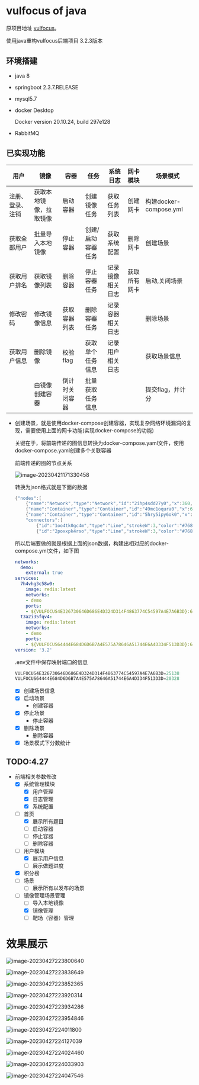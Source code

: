 # vulfocus of java
原项目地址 [vulfocus](https://github.com/fofapro/vulfocus)。

使用java重构vulfocus后端项目 3.2.3版本

## 环境搭建

- java 8

- springboot 2.3.7.RELEASE

- mysql5.7

- docker Desktop

  Docker version 20.10.24, build 297e128

- RabbitMQ



## 已实现功能

| 用户             | 镜像             | 容器           | 任务              | 系统日志         | 网卡模块 | 场景模式 |
| ---------------- | ---------------- | -------------- | ----------------- | ---------------- | ---------------- | ---------------- |
| 注册、登录、注销 | 获取本地镜像，拉取镜像     | 启动容器       | 创建镜像任务      | 获取任务列表     | 创建网卡 | 构建docker-compose.yml |
| 获取全部用户     | 批量导入本地镜像 | 停止容器       | 创建/启动容器任务 | 获取系统配置     | 删除网卡 | 创建场景 |
| 获取用户排名     | 获取镜像列表     | 删除容器       | 停止容器任务      | 记录镜像相关日志 | 获取所有网卡 | 启动,关闭场景 |
| 修改密码         | 修改镜像信息     | 获取容器列表   | 删除容器任务      | 记录容器相关日志 |  | 删除场景 |
| 获取用户信息     | 删除镜像         | 校验flag       | 获取单个任务信息  | 记录用户相关日志 |  | 获取场景信息           |
|                  | 由镜像创建容器   | 倒计时关闭容器 | 批量获取任务信息  |                  |  | 提交flag，并计分 |

- 创建场景，就是使用docker-compose创建容器，实现复杂网络环境漏洞的复现，需要使用上面的网卡功能(实现docker-compose的功能)

  关键在于，将前端传递的图信息转换为docker-compose.yaml文件，使用docker-compose.yaml创建多个关联容器

  前端传递的图的节点关系

  ![image-20230421171330458](https://raw.githubusercontent.com/sunzhengyu99/image/master/img/image-20230421171330458.png)

  转换为json格式就是下面的数据

  ```java
  {"nodes":[
      {"name":"Network","type":"Network","id":"2ihp4sdd27y0","x":360,"y":40,"icon":"data:image/png;base64,","width":200,"height":100,"initW":200,"initH":100,"classType":"T1","isLeftConnectShow":true,"isRightConnectShow":true,"containNodes":[],"attrs":{"id":"c392f65a-9302-4382-a668-53ccee8e4798","name":"demo","subnet":"192.168.5.1/24","gateway":"192.168.5.1","raw":{"net_work_id":"c392f65a-9302-4382-a668-53ccee8e4798","net_work_client_id":"3ac8dca0f95cf8a63f45a9e73f0d4b26bf0a8e1cea3d76817b305a1abad0ca2f","create_user":1,"net_work_name":"demo","net_work_subnet":"192.168.5.1/24","net_work_gateway":"192.168.5.1","net_work_scope":"local","net_work_driver":"bridge","enable_ipv6":false,"create_date":"2023-04-18T23:20:05.917299","update_date":"2023-04-18T23:20:05.917299"}},"isSelect":false},
      {"name":"Container","type":"Container","id":"49mc1oqura0","x":60,"y":160,"icon":"data:image/png;base64,","width":200,"height":120,"initW":200,"initH":120,"classType":"T1","isLeftConnectShow":false,"isRightConnectShow":true,"containNodes":[],"attrs":{"id":"34e27d68-f81b-47ad-baae-dda1a4edd55d","vul_name":"redis","name":"redis:latest","desc":"redis","port":"6379","open":true,"raw":{"image_id":"34e27d68-f81b-47ad-baae-dda1a4edd55d","status":{"status":"","is_check":false,"container_id":"","start_date":"","end_date":"","host":"","port":"","progress":0,"progress_status":"","task_id":"","now":1681831285},"image_name":"redis:latest","image_vul_name":"redis","image_port":"6379","image_desc":"redis","rank":2.5,"is_ok":true,"is_share":false,"create_date":"2023-04-18T23:20:55.651619","update_date":"2023-04-18T23:20:56.312785"}},"isSelect":false},
      {"name":"Container","type":"Container","id":"5hry5ipy6ok0","x":620,"y":220,"icon":"data:image/png;base64,","width":200,"height":120,"initW":200,"initH":120,"classType":"T1","isLeftConnectShow":true,"isRightConnectShow":false,"containNodes":[],"attrs":{"id":"34e27d68-f81b-47ad-baae-dda1a4edd55d","vul_name":"redis","name":"redis:latest","desc":"redis","port":"6379","open":true,"raw":{"image_id":"34e27d68-f81b-47ad-baae-dda1a4edd55d","status":{"status":"","is_check":false,"container_id":"","start_date":"","end_date":"","host":"","port":"","progress":0,"progress_status":"","task_id":"","now":1681831299},"image_name":"redis:latest","image_vul_name":"redis","image_port":"6379","image_desc":"redis","rank":2.5,"is_ok":true,"is_share":false,"create_date":"2023-04-18T23:20:55.651619","update_date":"2023-04-18T23:20:56.312785"}},"isSelect":true}],
      "connectors":[
          {"id":"1oo4tk0gc4m","type":"Line","strokeW":3,"color":"#768699","targetNode":{"x":360,"y":40,"id":"2ihp4sdd27y0","width":200,"height":100},"sourceNode":{"x":60,"y":160,"id":"49mc1oqura0","width":200,"height":120},"isSelect":false},
          {"id":"2poxxpk4rso","type":"Line","strokeW":3,"color":"#768699","targetNode":{"x":620,"y":220,"id":"5hry5ipy6ok0","width":200,"height":120},"sourceNode":{"x":360,"y":40,"id":"2ihp4sdd27y0","width":200,"height":100},"isSelect":false}]}
  ```

  所以后端要做的就是根据上面的json数据，构建出相对应的docker-compose.yml文件，如下图

  ```yaml
  networks:
    demo:
      external: true
  services:
    7h4vhg3c58w0:
      image: redis:latest
      networks:
      - demo
      ports:
      - ${VULFOCUS4E326730646D686E4D324D314F4863774C54597A4E7A6B3D}:6379
    t3a2i35fqv4:
      image: redis:latest
      networks:
      - demo
      ports:
      - ${VULFOCUS64444E684D6D6B7A4E575A78646A51744E6A4D334F513D3D}:6379
  version: '3.2'
  ```
  .env文件中保存映射端口的信息
  ```javascript
  VULFOCUS4E326730646D686E4D324D314F4863774C54597A4E7A6B3D=25138
  VULFOCUS64444E684D6D6B7A4E575A78646A51744E6A4D334F513D3D=20328
  ```

  - [x] 创建场景信息
  - [x] 启动场景
    - 创建容器
  - [x] 停止场景
    - 停止容器
  - [x] 删除场景
    - 删除容器
  - [x] 场景模式下分数统计

## TODO:4.27

- 前端相关参数修改
  - [x] 系统管理模块
    - [x] 用户管理
    - [x] 日志管理
    - [x] 系统配置
  - [ ] 首页
    - [x] 展示所有题目
    - [ ] 启动容器
    - [ ] 停止容器
    - [ ] 删除容器
  - [ ] 用户模块
    - [x] 展示用户信息
    - [ ] 展示做题进度
  - [x] 积分榜
  - [ ] 场景
    - [ ] 展示所有以发布的场景
  - [ ] 镜像管理场景管理
    - [ ] 导入本地镜像
    - [x] 镜像管理
    - [ ] 靶场（容器）管理

# 效果展示

![image-20230427223800640](https://raw.githubusercontent.com/sunzhengyu99/image/master/img/image-20230427223800640.png)



![image-20230427223838649](https://raw.githubusercontent.com/sunzhengyu99/image/master/img/image-20230427223838649.png)



![image-20230427223852365](https://raw.githubusercontent.com/sunzhengyu99/image/master/img/image-20230427223852365.png)



![image-20230427223920314](https://raw.githubusercontent.com/sunzhengyu99/image/master/img/image-20230427223920314.png)



![image-20230427223934286](https://raw.githubusercontent.com/sunzhengyu99/image/master/img/image-20230427223934286.png)



![image-20230427223954846](https://raw.githubusercontent.com/sunzhengyu99/image/master/img/image-20230427223954846.png)



![image-20230427224011800](https://raw.githubusercontent.com/sunzhengyu99/image/master/img/image-20230427224011800.png)

![image-20230427224127039](https://raw.githubusercontent.com/sunzhengyu99/image/master/img/image-20230427224127039.png)

![image-20230427224024460](https://raw.githubusercontent.com/sunzhengyu99/image/master/img/image-20230427224024460.png)



![image-20230427224033903](https://raw.githubusercontent.com/sunzhengyu99/image/master/img/image-20230427224033903.png)



![image-20230427224047546](https://raw.githubusercontent.com/sunzhengyu99/image/master/img/image-20230427224047546.png)
